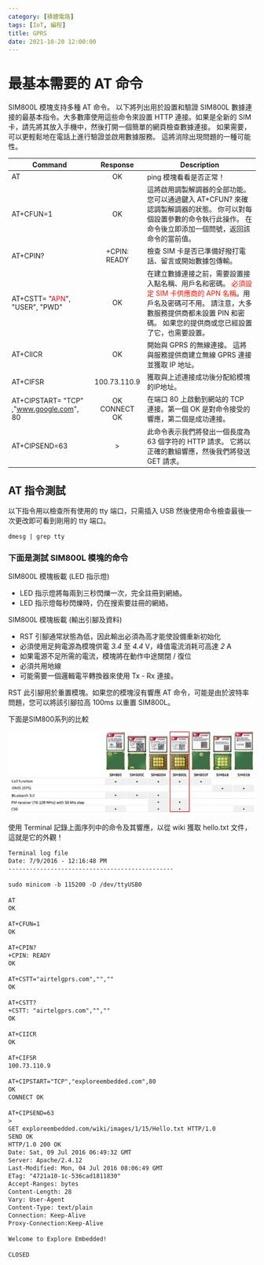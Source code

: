 ```yaml
---
category: [積體電路]
tags: [IoT, 編程]
title: GPRS
date: 2021-10-20 12:00:00
---
```


# 最基本需要的 AT 命令

SIM800L 模塊支持多種 AT 命令。 以下將列出用於設置和驗證 SIM800L 數據連接的最基本指令。大多數庫使用這些命令來設置 HTTP 連接。如果是全新的 SIM 卡，請先將其放入手機中，然後打開一個簡單的網頁檢查數據連接。 如果需要，可以更輕鬆地在電話上進行驗證並啟用數據服務。 這將消除出現問題的一種可能性。

|Command|	Response|	Description|
|---|:---:|---|
|AT|	OK|	ping 模塊看看是否正常！|
|AT+CFUN=1|	OK	|這將啟用調製解調器的全部功能。 您可以通過鍵入 AT+CFUN? 來確認調製解調器的狀態。 你可以對每個設置參數的命令執行此操作。 在命令後立即添加一個問號，返回該命令的當前值。|
|AT+CPIN?|	+CPIN: READY|	檢查 SIM 卡是否已準備好撥打電話、留言或開始數據包傳輸。|
|AT+CSTT= "<font color="#FF0010">APN</font>", "USER", "PWD"|OK|	在建立數據連接之前，需要設置接入點名稱、用戶名和密碼。 <font color="#FF1000">必須設定 SIM 卡供應商的 APN 名稱</font>。用戶名及密碼可不用。 請注意，大多數服務提供商都未設置 PIN 和密碼。 如果您的提供商或您已經設置了它，也需要設置。|
|AT+CIICR|	OK	|開始與 GPRS 的無線連接。 這將與服務提供商建立無線 GPRS 連接並獲取 IP 地址。|
|AT+CIFSR|	100.73.110.9|	獲取與上述連接成功後分配給模塊的IP地址。|
|AT+CIPSTART= "TCP" ,"www.google.com", 80|	OK <br/>CONNECT OK	|在端口 80 上啟動到網站的 TCP 連接。第一個 OK 是對命令接受的響應，第二個是成功連接。|
|AT+CIPSEND=63|	>|	此命令表示我們將發出一個長度為 63 個字符的 HTTP 請求。 它將以正確的數組響應，然後我們將發送 GET 請求。|

## AT 指令測試

以下指令用以檢查所有使用的 tty 端口，只需插入 USB 然後使用命令檢查最後一次更改即可看到剛用的 tty 端口。

```shell
dmesg | grep tty
```

### 下面是測試 SIM800L 模塊的命令

SIM800L 模塊板載 (LED 指示燈)

 - LED 指示燈將每兩到三秒閃爍一次，完全註冊到網絡。 
 - LED 指示燈每秒閃爍時，仍在搜索要註冊的網絡。

SIM800L 模塊板載 (輸出引腳及資料)

 - RST 引腳通常狀態為低，因此輸出必須為高才能使設備重新初始化
 - 必須使用足夠電源為模塊供電 *3.4* 至 *4.4* V，峰值電流消耗可高達 *2* A
 - 如果電源不足所需的電流，模塊將在動作中途關閉 / 復位
 - 必須共用地線
 - 可能需要一個邏輯電平轉換器來使用 Tx - Rx 連接。
 
RST 此引腳用於重置模塊。如果您的模塊沒有響應 AT 命令，可能是由於波特率問題，您可以將該引腳拉高 100ms 以重置 SIM800L。

下面是SIM800系列的比較

![Alt sim800](../assets/img/iot/sim800s.png)


使用 Terminal 記錄上面序列中的命令及其響應，以從 wiki 獲取 hello.txt 文件，這就是它的外觀！

```shell
Terminal log file
Date: 7/9/2016 - 12:16:48 PM
-----------------------------------------------

sudo minicom -b 115200 -D /dev/ttyUSB0

AT
OK

AT+CFUN=1
OK

AT+CPIN?
+CPIN: READY
OK

AT+CSTT="airtelgprs.com","",""
OK

AT+CSTT?
+CSTT: "airtelgprs.com","",""
OK

AT+CIICR
OK

AT+CIFSR
100.73.110.9

AT+CIPSTART="TCP","exploreembedded.com",80
OK
CONNECT OK

AT+CIPSEND=63
> 
GET exploreembedded.com/wiki/images/1/15/Hello.txt HTTP/1.0
SEND OK
HTTP/1.0 200 OK
Date: Sat, 09 Jul 2016 06:49:32 GMT
Server: Apache/2.4.12
Last-Modified: Mon, 04 Jul 2016 08:06:49 GMT
ETag: "4721a10-1c-536cad1811830"
Accept-Ranges: bytes
Content-Length: 28
Vary: User-Agent
Content-Type: text/plain
Connection: Keep-Alive
Proxy-Connection:Keep-Alive

Welcome to Explore Embedded!

CLOSED
```